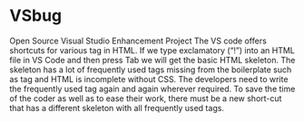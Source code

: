 # VSbug
Open Source Visual Studio Enhancement Project
The VS code offers shortcuts for various tag in HTML. If we type exclamatory (“!”) into an HTML file in VS Code and then press Tab we will get the basic HTML skeleton. The skeleton has a lot of frequently used tags missing from the boilerplate such as <link> tag and HTML is incomplete without CSS. The developers need to write the frequently used tag again and again wherever required. To save the time of the coder as well as to ease their work, there must be a new short-cut that has a different skeleton with all frequently used tags.
